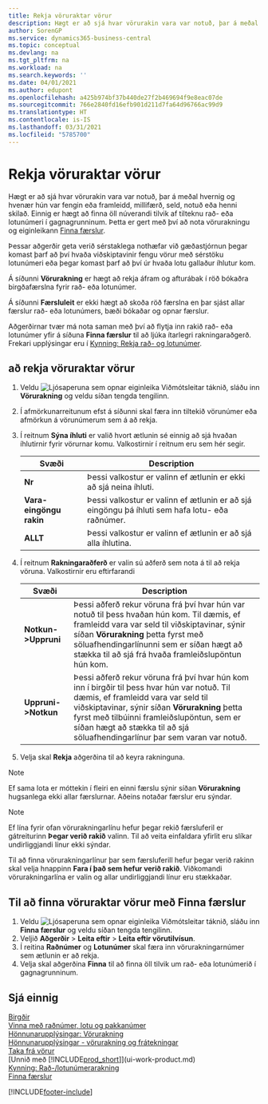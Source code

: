 ```yaml
---
title: Rekja vöruraktar vörur
description: Hægt er að sjá hvar vörurakin vara var notuð, þar á meðal hvernig og hvenær hún var fengin eða framleidd, millifærð, seld, notuð eða henni skilað. Einnig er hægt að finna öll núverandi tilvik af tilteknu rað- eða lotunúmeri í gagnagrunninum. Þetta er gert með því að nota vörurakningu og eiginleikann Finna færslur.
author: SorenGP
ms.service: dynamics365-business-central
ms.topic: conceptual
ms.devlang: na
ms.tgt_pltfrm: na
ms.workload: na
ms.search.keywords: ''
ms.date: 04/01/2021
ms.author: edupont
ms.openlocfilehash: a425b974bf37b440de27f2b469694f9e8eac07de
ms.sourcegitcommit: 766e2840fd16efb901d211d7fa64d96766ac99d9
ms.translationtype: HT
ms.contentlocale: is-IS
ms.lasthandoff: 03/31/2021
ms.locfileid: "5785700"
---
```

# <a name="trace-item-tracked-items"></a>Rekja vöruraktar vörur
Hægt er að sjá hvar vörurakin vara var notuð, þar á meðal hvernig og hvenær hún var fengin eða framleidd, millifærð, seld, notuð eða henni skilað. Einnig er hægt að finna öll núverandi tilvik af tilteknu rað- eða lotunúmeri í gagnagrunninum. Þetta er gert með því að nota vörurakningu og eiginleikann [Finna færslur](ui-find-entries.md).  

Þessar aðgerðir geta verið sérstaklega nothæfar við gæðastjórnun þegar komast þarf að því hvaða viðskiptavinir fengu vörur með sérstöku lotunúmeri eða þegar komast þarf að því úr hvaða lotu gallaður íhlutur kom.  

 Á síðunni **Vörurakning** er hægt að rekja áfram og afturábak í röð bókaðra birgðafærslna fyrir rað- eða lotunúmer.  

 Á síðunni **Færsluleit** er ekki hægt að skoða röð færslna en þar sjást allar færslur rað- eða lotunúmers, bæði bókaðar og opnar færslur.  

 Aðgerðirnar tvær má nota saman með því að flytja inn rakið rað- eða lotunúmer yfir á síðuna **Finna færslur** til að ljúka ítarlegri rakningaraðgerð. Frekari upplýsingar eru í [Kynning: Rekja rað- og lotunúmer](walkthrough-tracing-serial-lot-numbers.md).  

## <a name="to-trace-item-tracked-items"></a>að rekja vöruraktar vörur  

1.  Veldu ![Ljósaperuna sem opnar eiginleika Viðmótsleitar](media/ui-search/search_small.png "Segðu mér hvað þú vilt gera") táknið, sláðu inn **Vörurakning** og veldu síðan tengda tengilinn.  
2.  Í afmörkunarreitunum efst á síðunni skal færa inn tiltekið vörunúmer eða afmörkun á vörunúmerum sem á að rekja.  
3.  Í reitnum **Sýna íhluti** er valið hvort ætlunin sé einnig að sjá hvaðan íhlutirnir fyrir vörurnar komu. Valkostirnir í reitnum eru sem hér segir.  

    |Svæði|Description|  
    |----------------------------------|---------------------------------------|  
    |**Nr**|Þessi valkostur er valinn ef ætlunin er ekki að sjá neina íhluti.|  
    |**Vara-eingöngu rakin**|Þessi valkostur er valinn ef ætlunin er að sjá eingöngu þá íhluti sem hafa lotu- eða raðnúmer.|  
    |**ALLT**|Þessi valkostur er valinn ef ætlunin er að sjá alla íhlutina.|  

4.  Í reitnum **Rakningaraðferð** er valin sú aðferð sem nota á til að rekja vöruna. Valkostirnir eru eftirfarandi  

    |Svæði|Description|  
    |----------------------------------|---------------------------------------|  
    |**Notkun->Uppruni**|Þessi aðferð rekur vöruna frá því hvar hún var notuð til þess hvaðan hún kom. Til dæmis, ef framleidd vara var seld til viðskiptavinar, sýnir síðan **Vörurakning** þetta fyrst með söluafhendingarlínunni sem er síðan hægt að stækka til að sjá frá hvaða framleiðslupöntun hún kom.|  
    |**Uppruni->Notkun**|Þessi aðferð rekur vöruna frá því hvar hún kom inn í birgðir til þess hvar hún var notuð. Til dæmis, ef framleidd vara var seld til viðskiptavinar, sýnir síðan **Vörurakning** þetta fyrst með tilbúinni framleiðslupöntun, sem er síðan hægt að stækka til að sjá söluafhendingarlínur þar sem varan var notuð.|  

5.  Velja skal **Rekja** aðgerðina til að keyra rakninguna.  

> [!NOTE]  
>  Ef sama lota er móttekin í fleiri en einni færslu sýnir síðan **Vörurakning** hugsanlega ekki allar færslurnar. Aðeins notaðar færslur eru sýndar.  

> [!NOTE]  
>  Ef lína fyrir ofan vörurakningarlínu hefur þegar rekið færsluferil er gátreiturinn **Þegar verið rakið** valinn. Til að veita einfaldara yfirlit eru slíkar undirliggjandi línur ekki sýndar.  
>   
>  Til að finna vörurakningarlínur þar sem færsluferill hefur þegar verið rakinn skal velja hnappinn **Fara í það sem hefur verið rakið**. Viðkomandi vörurakningarlína er valin og allar undirliggjandi línur eru stækkaðar.  

## <a name="to-find-item-tracked-items-with-find-entries"></a>Til að finna vöruraktar vörur með Finna færslur  

1. Veldu ![Ljósaperuna sem opnar eiginleika Viðmótsleitar](media/ui-search/search_small.png "Segðu mér hvað þú vilt gera") táknið, sláðu inn **Finna færslur** og veldu síðan tengda tengilinn.  
2. Veljið **Aðgerðir** > **Leita eftir** > **Leita eftir vörutilvísun**.
3. Í reitina **Raðnúmer** og **Lotunúmer** skal færa inn vörurakningarnúmer sem ætlunin er að rekja.  
4. Velja skal aðgerðina **Finna** til að finna öll tilvik um rað- eða lotunúmerið í gagnagrunninum.  

## <a name="see-also"></a>Sjá einnig

[Birgðir](inventory-manage-inventory.md)  
[Vinna með raðnúmer, lotu og pakkanúmer](inventory-how-work-item-tracking.md)  
[Hönnunarupplýsingar: Vörurakning](design-details-item-tracking.md)  
[Hönnunarupplýsingar - vörurakning og frátekningar](design-details-item-tracking-and-reservations.md)  
[Taka frá vörur](inventory-how-to-reserve-items.md)  
[Unnið með [!INCLUDE[prod_short](includes/prod_short.md)]](ui-work-product.md)  
[Kynning: Rað-/lotunúmerarakning](walkthrough-tracing-serial-lot-numbers.md)  
[Finna færslur](ui-find-entries.md)  


[!INCLUDE[footer-include](includes/footer-banner.md)]